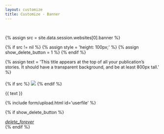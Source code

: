 ```yaml
---
layout: customize
title: Customize - Banner
---
```


<div class="mdl-card__supporting-text">
<br>

{% assign src = site.data.session.websites[0].banner %}

{% if src != nil  %}
{% assign style = 'height: 100px;' %}
{% assign show_delete_button = 1 %}
{% endif %}

{% assign text = 'This title appears at the top of all your publication’s stories. It should have a transparent background, and be at least 800px tall.' %}

{% if src %}
<img src="{{ src }}" style="{{ style }} padding-bottom: 20px; padding-top: 5px;" />
{% endif %}

<p>{{ text }}</p>

{% include form/upload.html id='userfile' %}
</div>

{% if show_delete_button %}
<div class="mdl-card__menu">
    <a id="delete_forever" href="#" class="mdl-button mdl-button--icon mdl-js-button mdl-js-ripple-effect">
        <i class="material-icons">delete_forever</i>
    </a>
</div>
{% endif %}